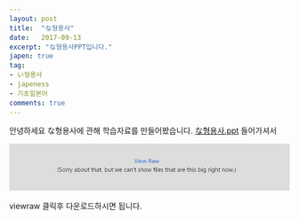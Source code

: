 ```yaml
---
layout: post
title:  "な형용사"
date:   2017-09-13
excerpt: "な형용사PPT입니다."
japen: true
tag:
- い형용사
- japeness
- 기초일본어
comments: true
---
```

안녕하세요 な형용사에 관해 학습자료를 만들어봤습니다.
[な형용사.ppt](https://github.com/lukawitch/datapage/blob/master/%EC%9D%BC%EB%B3%B8%EC%96%B4/%EC%8A%A4%ED%84%B0%EB%94%94%20%EB%82%98%ED%98%95%EC%9A%A9%EC%82%AC.pptx)
들어가셔서 

![down](/assets/img/down.png)

viewraw 클릭후 다운로드하시면 됩니다.
